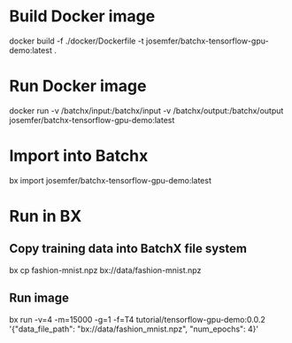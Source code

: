 # Build Docker image
docker build -f ./docker/Dockerfile -t josemfer/batchx-tensorflow-gpu-demo:latest .

# Run Docker image
docker run -v /batchx/input:/batchx/input -v /batchx/output:/batchx/output josemfer/batchx-tensorflow-gpu-demo:latest

# Import into Batchx
bx import josemfer/batchx-tensorflow-gpu-demo:latest

# Run in BX

## Copy training data into BatchX file system
bx cp fashion-mnist.npz bx://data/fashion-mnist.npz

## Run image
bx run -v=4 -m=15000 -g=1 -f=T4 tutorial/tensorflow-gpu-demo:0.0.2 '{"data_file_path": "bx://data/fashion_mnist.npz", "num_epochs": 4}'







